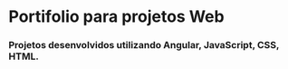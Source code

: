 # Portifolio para projetos Web

### Projetos desenvolvidos utilizando Angular, JavaScript, CSS, HTML.